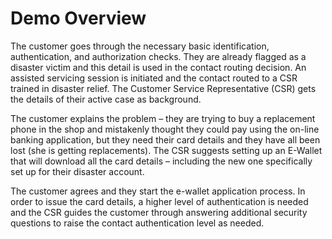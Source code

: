 
# Demo Overview

The customer goes through the necessary basic identification, authentication, and authorization checks. They are already flagged as a disaster victim and this detail is used in the contact routing decision. An assisted servicing session is initiated and the contact routed to a CSR trained in disaster relief. The Customer Service Representative (CSR) gets the details of their active case as background. 

The customer explains the problem – they are trying to buy a replacement phone in the shop and mistakenly thought they could pay using the on-line banking application, but they need their card details and they have all been lost (she is getting replacements). The CSR suggests setting up an E-Wallet that will download all the card details – including the new one specifically set up for their disaster account. 

The customer agrees and they start the e-wallet application process. In order to issue the card details, a higher level of authentication is needed and the CSR guides the customer through answering additional security questions to raise the contact authentication level as needed.
